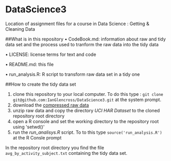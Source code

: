 # DataScience3
Location of assignment files for a course in Data Science : Getting &amp; Cleaning Data

##What is in this repository
•	CodeBook.md: information about raw and tidy data set and the process used to tranform the raw data into the tidy data

•	LICENSE: license terms for text and code

•	README.md: this file

•	run_analysis.R: R script to transform raw data set in a tidy one

##How to create the tidy data set
1.	clone this repository to your local computer.  To do this type : `git clone git@github.com:IanGlencross/DataScience3.git` at the system prompt.
2.	download the [compressed raw data](https://d396qusza40orc.cloudfront.net/getdata%2Fprojectfiles%2FUCI%20HAR%20Dataset.zip) 
3.	unzip raw data and copy the directory <i>UCI HAR Dataset</i> to the cloned repository root directory
4.	open a R console and set the working directory to the repository root using 'setwd()'
5.	run the *run_analisys.R* script.  To to this type `source('run_analysis.R')` at the R Consle prompt
	

In the repository root directory you find the file `avg_by_activity_subject.txt` containing the tidy data set.

